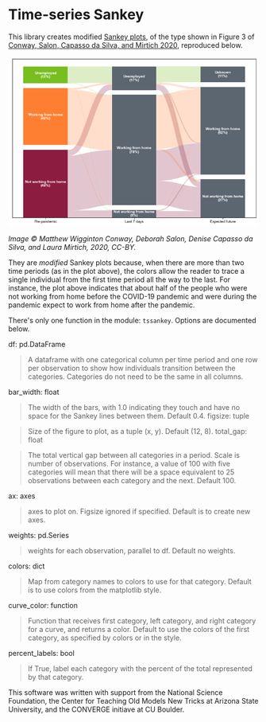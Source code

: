 # Time-series Sankey

This library creates modified [Sankey plots](https://en.wikipedia.org/wiki/Sankey_diagram), of the type shown in Figure 3 of [Conway, Salon, Capasso da Silva, and Mirtich 2020](https://doi.org/10.3390/urbansci4040050), reproduced below.

![example Sankey plot showing working from home trends before, during, and after the pandemic](example.png)

_Image &copy; Matthew Wigginton Conway, Deborah Salon, Denise Capasso da Silva, and Laura Mirtich, 2020, CC-BY._

They are _modified_ Sankey plots because, when there are more than two time periods (as in the plot above), the colors allow the reader to trace a single individual from the first time period all the way to the last. For instance, the plot above indicates that about half of the people who were not working from home before the COVID-19 pandemic and were during the pandemic expect to work from home after the pandemic.

There's only one function in the module: `tssankey`. Options are documented below.

df: pd.DataFrame 
>    A dataframe with one categorical column per time period and one row per observation to show how individuals transition between the categories. Categories do not need to be the same in all columns.

bar_width: float
>    The width of the bars, with 1.0 indicating they touch and have no space for the Sankey lines between them. Default 0.4.
figsize: tuple

>    Size of the figure to plot, as a tuple (x, y). Default (12, 8).
total_gap: float

>    The total vertical gap between all categories in a period. Scale is number of observations. For instance, a value of 100 with five categories will mean that there will be a space equivalent to 25 observations between each category and the next. Default 100.

ax: axes
>    axes to plot on. Figsize ignored if specified. Default is to create new axes.

weights: pd.Series
>    weights for each observation, parallel to df. Default no weights.

colors: dict
>    Map from category names to colors to use for that category. Default is to use colors from the matplotlib style.

curve_color: function
>    Function that receives first category, left category, and right category for a curve, and returns a color. Default to use the colors of the first category, as specified by colors or in the style.

percent_labels: bool
>    If True, label each category with the percent of the total represented by that category.


This software was written with support from the National Science Foundation, the Center for Teaching Old Models New Tricks at Arizona State University, and the CONVERGE initiave at CU Boulder.
